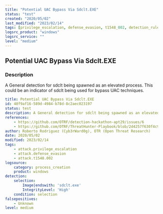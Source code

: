 ```yaml
---
title: "Potential UAC Bypass Via Sdclt.EXE"
status: "test"
created: "2020/05/02"
last_modified: "2023/02/14"
tags: [privilege_escalation, defense_evasion, t1548_002, detection_rule]
logsrc_product: "windows"
logsrc_service: ""
level: "medium"
---
```


## Potential UAC Bypass Via Sdclt.EXE

### Description

A General detection for sdclt being spawned as an elevated process. This could be an indicator of sdclt being used for bypass UAC techniques.

```yml
title: Potential UAC Bypass Via Sdclt.EXE
id: 40f9af16-589d-4984-b78d-8c2aec023197
status: test
description: A General detection for sdclt being spawned as an elevated process. This could be an indicator of sdclt being used for bypass UAC techniques.
references:
    - https://github.com/OTRF/detection-hackathon-apt29/issues/6
    - https://github.com/OTRF/ThreatHunter-Playbook/blob/2d4257f630f4c9770f78d0c1df059f891ffc3fec/docs/evals/apt29/detections/3.B.2_C36B49B5-DF58-4A34-9FE9-56189B9DEFEA.md
author: Roberto Rodriguez (Cyb3rWard0g), OTR (Open Threat Research)
date: 2020/05/02
modified: 2023/02/14
tags:
    - attack.privilege_escalation
    - attack.defense_evasion
    - attack.t1548.002
logsource:
    category: process_creation
    product: windows
detection:
    selection:
        Image|endswith: 'sdclt.exe'
        IntegrityLevel: 'High'
    condition: selection
falsepositives:
    - Unknown
level: medium

```
